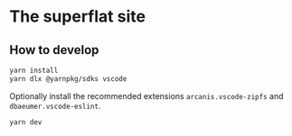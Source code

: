 # The superflat site

## How to develop

```bash
yarn install
yarn dlx @yarnpkg/sdks vscode
```

Optionally install the recommended extensions `arcanis.vscode-zipfs` and `dbaeumer.vscode-eslint`.

```bash
yarn dev
```
